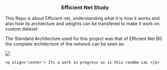 <h3 align='center'> Efficient Net Study </h3>

<div align='left'> 
    <p> This Repo is about Efficient net, understanding what it is how it works and also how its archiecture and weights can be transfered to make it work on custom dataset
    </p>
    <p> The Standard Architecture used for this project was that of Efficient Net B0 the complate architecture of the network can be seen as: </p>
    <img src='!https://user-images.githubusercontent.com/80937266/222384110-0097b66e-ab94-4443-a90a-e68146a5f3af.png'>

    <p align='center'> Its a work in progress so is this readme LoL </p>
</div>
